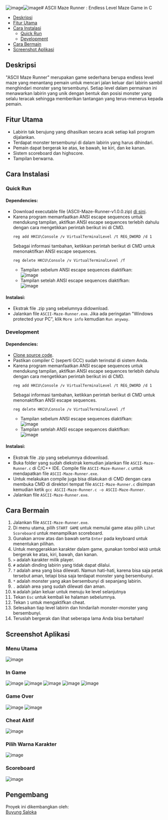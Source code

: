 ![image](https://github.com/mbsaloka/ASCII-Maze-Runner/assets/110384828/cc4aed53-2c14-48ce-ba45-bd549fc91296)![image](https://github.com/mbsaloka/ASCII-Maze-Runner/assets/110384828/b33d59c6-a516-4cc0-8a36-9e1c21629956)# ASCII Maze Runner : Endless Level Maze Game in C
- [Deskripsi](#deskripsi)
- [Fitur Utama](#fitur-utama)
- [Cara Instalasi](#cara-instalasi)
  - [Quick Run](#quick-run)
  - [Development](#development)
- [Cara Bermain](#cara-bermain)
- [Screenshot Aplikasi](#screenshot-aplikasi)

## Deskripsi
"ASCII Maze Runner" merupakan game sederhana berupa endless level maze yang menantang pemain untuk mencari jalan keluar dari labirin sambil menghindari monster yang tersembunyi. Setiap level dalam permainan ini menawarkan labirin yang unik dengan bentuk dan posisi monster yang selalu teracak sehingga memberikan tantangan yang terus-menerus kepada pemain.

## Fitur Utama
- Labirin tak berujung yang dihasilkan secara acak setiap kali program dijalankan.
- Terdapat monster tersembunyi di dalam labirin yang harus dihindari.
- Pemain dapat bergerak ke atas, ke bawah, ke kiri, dan ke kanan.
- Sistem scoreboard dan highscore.
- Tampilan berwarna.

## Cara Instalasi
### Quick Run
#### Dependencies:
- Download executable file (ASCII-Maze-Runner-v1.0.0.zip) [di sini](https://github.com/mbsaloka/ASCII-Maze-Runner/releases/tag/v1.0.0).
- Karena program memanfaatkan ANSI escape sequences untuk mendukung tampilan, aktifkan ANSI escape sequences terlebih dahulu dengan cara mengetikkan perintah berikut ini di CMD.
  ```
  reg add HKCU\Console /v VirtualTerminalLevel /t REG_DWORD /d 1
  ```
  Sebagai informasi tambahan, ketikkan perintah berikut di CMD untuk menonaktifkan ANSI escape sequences.
  ```
  reg delete HKCU\Console /v VirtualTerminalLevel /f
  ```
  - Tampilan sebelum ANSI escape sequences diaktifkan:  
    ![image](https://github.com/mbsaloka/ASCII-Maze-Runner/assets/110384828/a924aa7f-ba07-45e8-95d2-82da41229d2a)
  - Tampilan setelah ANSI escape sequences diaktifkan:  
    ![image](https://github.com/mbsaloka/ASCII-Maze-Runner/assets/110384828/9a700afe-7bf3-4ccf-b7c6-6fc60b855dae)

#### Instalasi:
- Ekstrak file .zip yang sebelumnya didownload.
- Jalankan file ```ASCII-Maze-Runner.exe```. Jika ada peringatan "Windows protected your PC", klik ```More info``` kemudian ```Run anyway```.

### Development
#### Dependencies:
- [Clone source code](https://github.com/mbsaloka/ASCII-Maze-Runner.git).
- Pastikan compiler C (seperti GCC) sudah terinstal di sistem Anda.
- Karena program memanfaatkan ANSI escape sequences untuk mendukung tampilan, aktifkan ANSI escape sequences terlebih dahulu dengan cara mengetikkan perintah berikut ini di CMD.
  ```
  reg add HKCU\Console /v VirtualTerminalLevel /t REG_DWORD /d 1
  ```
  Sebagai informasi tambahan, ketikkan perintah berikut di CMD untuk menonaktifkan ANSI escape sequences.
  ```
  reg delete HKCU\Console /v VirtualTerminalLevel /f
  ```
  - Tampilan sebelum ANSI escape sequences diaktifkan:  
    ![image](https://github.com/mbsaloka/ASCII-Maze-Runner/assets/110384828/1b626591-5beb-4684-aeac-5470b578bc12)
  - Tampilan setelah ANSI escape sequences diaktifkan:  
    ![image](https://github.com/mbsaloka/ASCII-Maze-Runner/assets/110384828/dc65f973-9a02-4307-95fe-d7404b8dc242)

#### Instalasi:
- Ekstrak file .zip yang sebelumnya didownload.
- Buka folder yang sudah diekstrak kemudian jalankan file ```ASCII-Maze-Runner.c``` di C/C++ IDE. Compile file ```ASCII-Maze-Runner.c``` untuk mendapatkan file ```ASCII-Maze-Runner.exe```.
- Untuk melakukan compile juga bisa dilakukan di CMD dengan cara membuka CMD di direktori tempat file ```ASCII-Maze-Runner.c``` disimpan kemudian ketik ```gcc ASCII-Maze-Runner.c -o ASCII-Maze-Runner```.
- Jalankan file ```ASCII-Maze-Runner.exe```.


## Cara Bermain
1. Jalankan file ```ASCII-Maze-Runner.exe```.
2. Di menu utama, pilih ```START GAME``` untuk memulai game atau pilih ```Lihat Scoreboard``` untuk menampilkan scoreboard.
3. Gunakan arrow atas dan bawah serta ```Enter``` pada keyboard untuk menentukan pilihan.
4. Untuk menggerakkan karakter dalam game, gunakan tombol ```WASD``` untuk bergerak ke atas, kiri, bawah, dan kanan.
5. ```>``` adalah karakter milik player.
6. ```#``` adalah dinding labirin yang tidak dapat dilalui.
7. ```?``` adalah area yang bisa dilewati. Namun hati-hati, karena bisa saja petak tersebut aman, tetapi bisa saja terdapat monster yang bersembunyi.
8. ```*``` adalah monster yang akan bersembunyi di sepanjang labirin.
9. ```.``` adalah area yang sudah dilewati dan aman.
10. ```N``` adalah jalan keluar untuk menuju ke level selanjutnya
11. Tekan ```Esc``` untuk kembali ke halaman sebelumnya.
12. Tekan ```1``` untuk mengaktifkan cheat.
14. Selesaikan tiap level labirin dan hindarilah monster-monster yang bersembunyi.
15. Teruslah bergerak dan lihat seberapa lama Anda bisa bertahan!

## Screenshot Aplikasi
### Menu Utama
![image](https://github.com/mbsaloka/ASCII-Maze-Runner/assets/110384828/e2f43cca-3cdc-43f0-b69a-4c6e0ef18bb3)

### In Game
![image](https://github.com/mbsaloka/ASCII-Maze-Runner/assets/110384828/cb5e60f2-0749-429b-9cb2-e257bd09765a)
![image](https://github.com/mbsaloka/ASCII-Maze-Runner/assets/110384828/99e46a74-94d8-44a5-8862-993d3812a032)
![image](https://github.com/mbsaloka/ASCII-Maze-Runner/assets/110384828/b7655579-4cb2-40f2-9930-ef34f47a555c)
![image](https://github.com/mbsaloka/ASCII-Maze-Runner/assets/110384828/8ce549a8-e386-4658-8a6c-563cecc03974)
![image](https://github.com/mbsaloka/ASCII-Maze-Runner/assets/110384828/b0ceb6a2-14cb-497e-ac14-7acd755612fb)

### Game Over
![image](https://github.com/mbsaloka/ASCII-Maze-Runner/assets/110384828/32432784-211b-43fa-b6b8-e4757e3d3bd5)
![image](https://github.com/mbsaloka/ASCII-Maze-Runner/assets/110384828/0cd19946-1584-4920-b10a-05e21b52c548)

### Cheat Aktif
![image](https://github.com/mbsaloka/ASCII-Maze-Runner/assets/110384828/4e0469d1-2679-47c6-bba4-c57764510511)

### Pilih Warna Karakter
![image](https://github.com/mbsaloka/ASCII-Maze-Runner/assets/110384828/4cf017cb-8d36-4963-b589-c96a8cb6e311)

### Scoreboard
![image](https://github.com/mbsaloka/ASCII-Maze-Runner/assets/110384828/7df55589-f041-4273-8846-76c5bb81dc69)

## Pengembang
Proyek ini dikembangkan oleh:  
[Buyung Saloka](https://instagram.com/mbsaloka)
